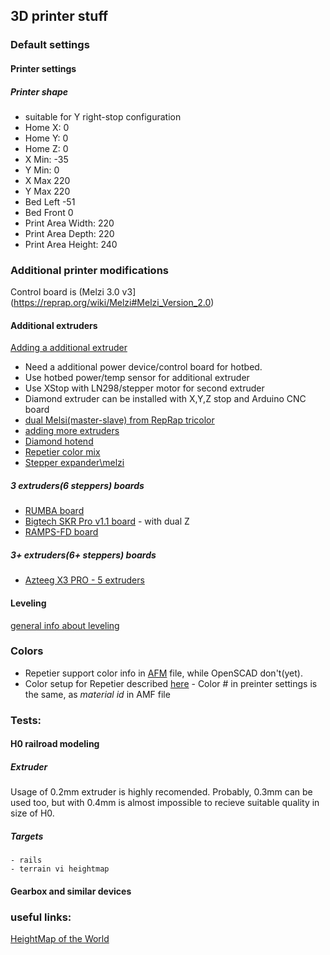 ## 3D printer stuff

### Default settings

#### Printer settings

##### Printer shape

 - suitable for Y right-stop configuration
 - Home X: 0
 - Home Y: 0
 - Home Z: 0
 - X Min: -35
 - Y Min: 0
 - X Max 220
 - Y Max 220
 - Bed Left -51
 - Bed Front 0
 - Print Area Width: 220
 - Print Area Depth: 220
 - Print Area Height: 240


### Additional printer modifications

Control board is (Melzi 3.0 v3](https://reprap.org/wiki/Melzi#Melzi_Version_2.0)

####  Additional extruders

 [Adding a additional extruder](https://www.instructables.com/id/Adding-More-Extruders-to-Any-3d-Printer)
 
 - Need a additional power device/control board for hotbed.
 - Use hotbed power/temp sensor for additional extruder
 - Use XStop with LN298/stepper motor for second extruder
 - Diamond extruder can be installed with X,Y,Z stop and Arduino CNC board
 - [dual Melsi(master-slave) from RepRap tricolor](http://reprapltd.com/reprappro/documentation/mendel-tricolour/multimaterials/index.html)
 - [adding more extruders](https://reprap.org/wiki/Adding_more_extruders)
 - [Diamond hotend](https://reprap.org/wiki/Diamond_Hotend)
 - [Repetier color mix](https://reprap.org/wiki/Repetier_Color_Mixing)
 - [Stepper expander\melzi](https://reprap.org/wiki/Stepper_Expander#Melzi)
 
##### 3 extruders(6 steppers) boards
 
 - [RUMBA board](https://reprap.org/wiki/RUMBA)
 - [Bigtech SKR Pro v1.1 board](https://github.com/bigtreetech/BIGTREETECH-SKR-PRO-V1.1) - with dual Z
 - [RAMPS-FD board](https://reprap.org/wiki/RAMPS-FD)

##### 3+ extruders(6+ steppers) boards

 - [Azteeg X3 PRO - 5 extruders](https://www.aliexpress.com/item/32813649642.html) 

#### Leveling

 [general info about leveling](https://www.youtube.com/watch?v=EcGFLwj0pnA)


### Colors

 - Repetier support color info in [AFM](https://en.wikipedia.org/wiki/Additive_manufacturing_file_format) file, while OpenSCAD don't(yet). 
 - Color setup for Repetier described [here](https://www.reprap.org/wiki/Repetier_Color_Mixing) - Color # in preinter settings is the same, as *material id* in AMF file
	

### Tests:

#### H0 railroad modeling

##### Extruder

Usage of 0.2mm extruder	is highly recomended. Probably, 0.3mm can be used too, but with 0.4mm is almost impossible to recieve suitable quality in size of H0.

##### Targets

	- rails
	- terrain vi heightmap
		
		
#### Gearbox and similar devices
	
### useful links:

[HeightMap of the World](https://tangrams.github.io/heightmapper/#13.024/58.1857/42.1900)
